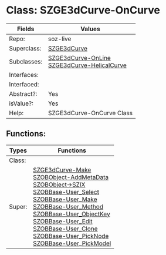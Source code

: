 
# Class:	SZGE3dCurve-OnCurve

| Fields | Values |
| --------- | --------- |
| Repo: | soz-live |
| Superclass: | [SZGE3dCurve](SZGE3dCurve.html) |
| Subclasses: | [SZGE3dCurve-OnLine](SZGE3dCurve-OnLine.html) <br> [SZGE3dCurve-HelicalCurve](SZGE3dCurve-HelicalCurve.html) |
| Interfaces: |  |
| Interfaced: |  |
| Abstract?: | Yes |
| isValue?: | Yes |
| Help: | SZGE3dCurve-OnCurve Class |


## Functions:

| Types | Functions |
| --------- | --------- |
| Class: |  |
| Super: | [SZGE3dCurve-Make](SZGE3dCurve.html) <br> [SZOBObject-AddMetaData](SZOBObject.html) <br> [SZOBObject->SZIX](SZOBObject.html) <br> [SZOBBase-User_Select](SZOBBase.html) <br> [SZOBBase-User_Make](SZOBBase.html) <br> [SZOBBase-User_Method](SZOBBase.html) <br> [SZOBBase-User_ObjectKey](SZOBBase.html) <br> [SZOBBase-User_Edit](SZOBBase.html) <br> [SZOBBase-User_Clone](SZOBBase.html) <br> [SZOBBase-User_PickNode](SZOBBase.html) <br> [SZOBBase-User_PickModel](SZOBBase.html) |


